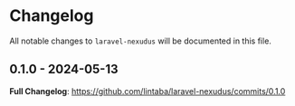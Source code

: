 # Changelog

All notable changes to `laravel-nexudus` will be documented in this file.

## 0.1.0 - 2024-05-13

**Full Changelog**: https://github.com/lintaba/laravel-nexudus/commits/0.1.0
